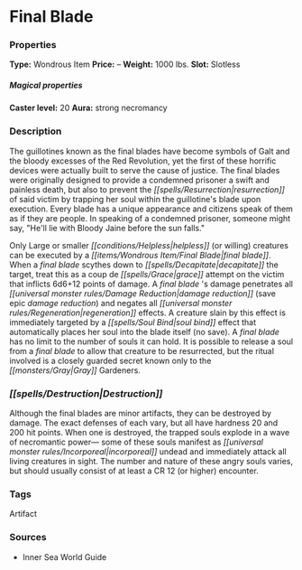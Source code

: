 ﻿---
Title: "Final Blade"
Type: "Wondrous Item"
Price: "–"
Weight: "1000 lbs."
Slot: "Slotless"
Caster level: "20"
Aura: "strong necromancy"
Description: |
  "The guillotines known as the _final blades_ have become symbols of Galt and the bloody excesses of the Red Revolution, yet the first of these horrific devices were actually built to serve the cause of justice. The _final blades_ were originally designed to provide a condemned prisoner a swift and painless death, but also to prevent the resurrection of said victim by trapping her soul within the guillotine's blade upon execution. Every blade has a unique appearance and citizens speak of them as if they are people. In speaking of a condemned prisoner, someone might say, "He'll lie with Bloody Jaine before the sun falls."
  Only Large or smaller helpless (or willing) creatures can be executed by a _final blade_. When a _final blade_ scythes down to decapitate the target, treat this as a coup de grace attempt on the victim that inflicts 6d6+12 points of damage. A _final blade_ 's damage penetrates all damage reduction (save epic damage reduction) and negates all regeneration effects. A creature slain by this effect is immediately targeted by a _soul bind_ effect that automatically places her soul into the blade itself (no save). A _final blade_ has no limit to the number of souls it can hold. It is possible to release a soul from a _final blade_ to allow that creature to be resurrected, but the ritual involved is a closely guarded secret known only to the Gray Gardeners."
Destruction: |
  "Although the _final blades_ are minor artifacts, they can be destroyed by damage. The exact defenses of each vary, but all have hardness 20 and 200 hit points. When one is destroyed, the trapped souls explode in a wave of necromantic power— some of these souls manifest as incorporeal undead and immediately attack all living creatures in sight. The number and nature of these angry souls varies, but should usually consist of at least a CR 12 (or higher) encounter."
Sources: "['Inner Sea World Guide']"
---

# Final Blade

### Properties

**Type:** Wondrous Item **Price:** – **Weight:** 1000 lbs. **Slot:** Slotless

##### Magical properties

**Caster level:** 20 **Aura:** strong necromancy

### Description

The guillotines known as the final blades have become symbols of Galt and the bloody excesses of the Red Revolution, yet the first of these horrific devices were actually built to serve the cause of justice. The final blades were originally designed to provide a condemned prisoner a swift and painless death, but also to prevent the _[[spells/Resurrection|resurrection]]_ of said victim by trapping her soul within the guillotine's blade upon execution. Every blade has a unique appearance and citizens speak of them as if they are people. In speaking of a condemned prisoner, someone might say, "He'll lie with Bloody Jaine before the sun falls."

Only Large or smaller _[[conditions/Helpless|helpless]]_ (or willing) creatures can be executed by a _[[items/Wondrous Item/Final Blade|final blade]]_. When a _final blade_ scythes down to _[[spells/Decapitate|decapitate]]_ the target, treat this as a coup de _[[spells/Grace|grace]]_ attempt on the victim that inflicts 6d6+12 points of damage. A _final blade_ 's damage penetrates all _[[universal monster rules/Damage Reduction|damage reduction]]_ (save epic _damage reduction_) and negates all _[[universal monster rules/Regeneration|regeneration]]_ effects. A creature slain by this effect is immediately targeted by a _[[spells/Soul Bind|soul bind]]_ effect that automatically places her soul into the blade itself (no save). A _final blade_ has no limit to the number of souls it can hold. It is possible to release a soul from a _final blade_ to allow that creature to be resurrected, but the ritual involved is a closely guarded secret known only to the _[[monsters/Gray|Gray]]_ Gardeners.

### _[[spells/Destruction|Destruction]]_

Although the final blades are minor artifacts, they can be destroyed by damage. The exact defenses of each vary, but all have hardness 20 and 200 hit points. When one is destroyed, the trapped souls explode in a wave of necromantic power— some of these souls manifest as _[[universal monster rules/Incorporeal|incorporeal]]_ undead and immediately attack all living creatures in sight. The number and nature of these angry souls varies, but should usually consist of at least a CR 12 (or higher) encounter.

### Tags

Artifact

### Sources

* Inner Sea World Guide